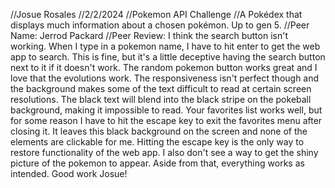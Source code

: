 //Josue Rosales
//2/2/2024
//Pokemon API Challenge
//A Pokédex that displays much information about a chosen pokémon. Up to gen 5.
//Peer Name: Jerrod Packard
//Peer Review: I think the search button isn't working. When I type in a pokemon name, I have to hit enter to get the web app to search. This is fine, but it's a little deceptive having the search button next to it if it doesn't work. The random pokemon button works great and I love that the evolutions work. The responsiveness isn't perfect though and the background makes some of the text difficult to read at certain screen resolutions. The black text will blend into the black stripe on the pokeball background, making it impossible to read. Your favorites list works well, but for some reason I have to hit the escape key to exit the favorites menu after closing it. It leaves this black background on the screen and none of the elements are clickable for me. Hitting the escape key is the only way to restore functionality of the web app. I also don't see a way to get the shiny picture of the pokemon to appear. Aside from that, everything works as intended. Good work Josue!